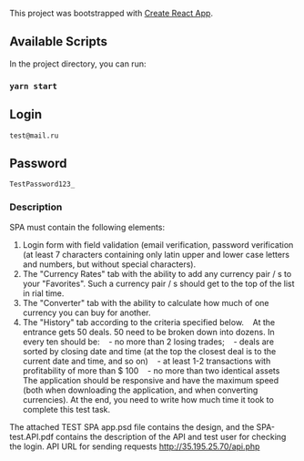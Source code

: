 This project was bootstrapped with [Create React App](https://github.com/facebook/create-react-app).

## Available Scripts

In the project directory, you can run:

### `yarn start`

## Login

`test@mail.ru`

## Password

`TestPassword123_`

### Description

SPA must contain the following elements:

1. Login form with field validation (email verification, password verification (at least 7 characters containing only latin upper and lower case letters and numbers, but without special characters).
2. The "Currency Rates" tab with the ability to add any currency pair / s to your "Favorites". Such a currency pair / s should get to the top of the list in rial time.
3. The "Converter" tab with the ability to calculate how much of one currency you can buy for another.
4. The "History" tab according to the criteria specified below.
      At the entrance gets 50 deals. 50 need to be broken down into dozens. In every ten should be:
      - no more than 2 losing trades;
      - deals are sorted by closing date and time (at the top the closest deal is to the current date and time, and so on)
      - at least 1-2 transactions with profitability of more than \$ 100
      - no more than two identical assets
   The application should be responsive and have the maximum speed (both when downloading the application, and when converting currencies).
   At the end, you need to write how much time it took to complete this test task.

The attached TEST SPA app.psd file contains the design, and the SPA-test.API.pdf contains the description of the API and test user for checking the login.
API URL for sending requests http://35.195.25.70/api.php
